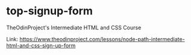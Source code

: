 # top-signup-form
TheOdinProject's Intermediate HTML and CSS Course

Link: https://www.theodinproject.com/lessons/node-path-intermediate-html-and-css-sign-up-form
